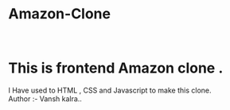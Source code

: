 # Amazon-Clone
<br>
<h1>This is frontend Amazon clone . </h1>
I Have used to HTML , CSS and Javascript to make this clone.
<br>
Author :- Vansh kalra..
